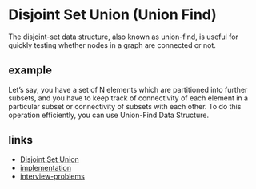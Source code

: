 # Disjoint Set Union (Union Find)

The disjoint-set data structure, also known as union-find, is useful for quickly testing whether nodes in a graph are connected or not.

## example

Let’s say, you have a set of N elements which are partitioned into further subsets, and you have to keep track of connectivity of each element in a particular subset or connectivity of subsets with each other. To do this operation efficiently, you can use Union-Find Data Structure.

## links

- [Disjoint Set Union](https://www.hackerearth.com/practice/notes/disjoint-set-union-union-find/)
- [implementation](https://www.nayuki.io/page/disjoint-set-data-structure)
- [interview-problems](https://github.com/alexgolec/interview-problems/blob/master/synonymous-queries/transitivity_disjoint_set.py)
